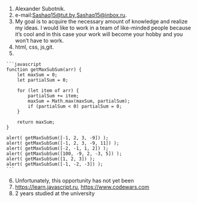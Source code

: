 1.	Alexander Subotnik.
2.	e-mail:Sashaq15@tut.by,Sashaq15@inbox.ru.
3.	My goal is to acquire the necessary amount of knowledge and realize my ideas. I would like to work in a team of like-minded people because it’s cool and in this case your work will become your hobby and you won’t have to work.
4.	html, css, js,git.
5.	
	
	```javascript
    function getMaxSubSum(arr) {  
        let maxSum = 0;  
        let partialSum = 0;  
		  
        for (let item of arr) {  
            partialSum += item;  
            maxSum = Math.max(maxSum, partialSum);  
            if (partialSum < 0) partialSum = 0;  
        }  
		  
        return maxSum;  
    }  
	  
    alert( getMaxSubSum([-1, 2, 3, -9]) );   
    alert( getMaxSubSum([-1, 2, 3, -9, 11]) );   
    alert( getMaxSubSum([-2, -1, 1, 2]) );   
    alert( getMaxSubSum([100, -9, 2, -3, 5]) );   
    alert( getMaxSubSum([1, 2, 3]) );   
    alert( getMaxSubSum([-1, -2, -3]) );  
    ```
	
6.	Unfortunately, this opportunity has not yet been
7.	https://learn.javascript.ru, https://www.codewars.com
8.	2 years studied at the university
